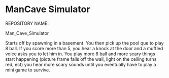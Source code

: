 # ManCave Simulator
REPOSITORY NAME:

Man_Cave_Simulator


Starts off by spawning in a basement. You then pick up the pool que to play 8 ball. If you score more than 5, you hear a knock at the door and a muffled voice asks you to let him in. You play more 8 ball and more scary things start happening (picture frame falls off the wall, light on the ceiling turns red, ect) you hear more scary sounds until you eventually have to play a mini game to survive.

